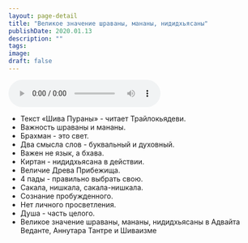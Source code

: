 ```yaml
---
layout: page-detail
title: "Великое значение шраваны, мананы, нидидхьясаны"
publishDate: 2020.01.13
description: ""
tags:
image:
draft: false
---
```


<audio title="2020.01.13 - Великое значение шраваны, мананы, нидидхьясаны.mp3" src="https://filer-api.advayta.org/v1.0/public/files/74888" controls=""></audio>

* Текст «Шива Пураны» - читает Трайлокьядеви.
* Важность шраваны и мананы.
* Брахман - это свет.
* Два смысла слов - буквальный и духовный.
* Важен не язык, а бхава.
* Киртан - нидидхьясана в действии.
* Величие Древа Прибежища.
* 4 пады - правильно выбрать свою.
* Сакала, нишкала, сакала-нишкала.
* Сознание пробужденного.
* Нет личного просветления.
* Душа - часть целого.
* Великое значение шраваны, мананы, нидидхьясаны в Адвайта Веданте, Аннутара Тантре и Шиваизме

  

